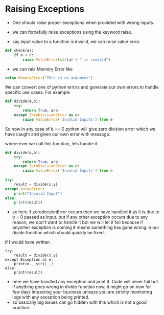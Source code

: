 # Raising Exceptions

- One should raise proper exceptions when provided with wrong inputs.

- we can forcefully raise exceptions using the keyword raise.

- say input value to a function is invalid, we can raise value error.

```python
def check(a):
    if a < 0:
        raise ValueError(str(a) + " is invalid")
```

- we can rais Memory Error like 

```python
raise MemoryError("This is an argument")
```


We can convert one of python errors and generate our own errors to handle specific use cases.
For example


```python
def divide(a,b):
    try:
        return True, a/b
    except ZeroDivisionError as e:
        raise ValueError('Invalid Inputs') from e
```

So now in any case of b == 0 python will give zero division error which we have caught and given our own error with message.

where ever we call this function, lets handle it

````python
def divide(a,b):
    try:
        return True, a/b
    except ZeroDivisionError as e:
        raise ValueError('Invalid Inputs') from e
        
try:
    result = divide(x,y)
except ValueError:
    print("Invalid Input")
else:
    print(result)
````

- so here if zerodivisionError occurs then we have handled it as it is due to b = 0 passed as input.
but if any other exception occurs due to any reason, we don't want to handle it but we will let it fail because if anyother exception is coming it means something has gone wrong in our divide function which should quickly be fixed.


if I would have written:

````
try:
    result = divide(x,y)
except Exception as e:
    print(e.__str()__)
else:
    print(result)

````

- here we have handled any exception and print it. Code will never fail but if anything goes
wrong in divide function now, it might go on now for few days impacting your business unleass you are strictly monitoring logs with any exception being printed.
- so basically big issues can go hidden with this which is not a good practice.
